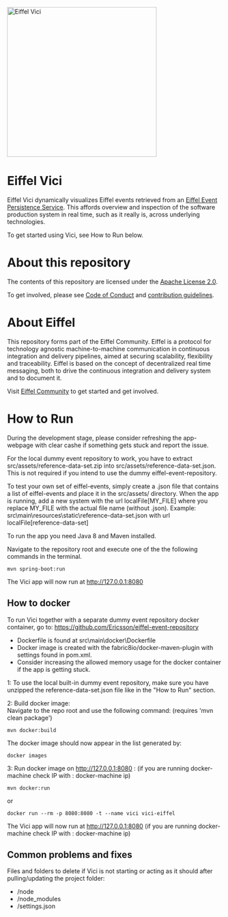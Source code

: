 <!---
   Copyright 2017-2018 Ericsson AB.
   For a full list of individual contributors, please see the commit history.

   Licensed under the Apache License, Version 2.0 (the "License");
   you may not use this file except in compliance with the License.
   You may obtain a copy of the License at

       http://www.apache.org/licenses/LICENSE-2.0

   Unless required by applicable law or agreed to in writing, software
   distributed under the License is distributed on an "AS IS" BASIS,
   WITHOUT WARRANTIES OR CONDITIONS OF ANY KIND, either express or implied.
   See the License for the specific language governing permissions and
   limitations under the License.
--->

<img src="./images/logo.png" alt="Eiffel Vici" width="350"/>

# Eiffel Vici
Eiffel Vici dynamically visualizes Eiffel events retrieved from an [Eiffel Event Persistence Service](https://eiffel-community.github.io/eiffel-sepia/event-persistence.html). This affords overview and inspection of the software production system in real time, such as it really is, across underlying technologies.

To get started using Vici, see How to Run below.

# About this repository
The contents of this repository are licensed under the [Apache License 2.0](./LICENSE).

To get involved, please see [Code of Conduct](https://github.com/eiffel-community/.github/blob/master/CODE_OF_CONDUCT.md) and [contribution guidelines](https://github.com/eiffel-community/.github/blob/master/CONTRIBUTING.md).

# About Eiffel
This repository forms part of the Eiffel Community. Eiffel is a protocol for technology agnostic machine-to-machine communication in continuous integration and delivery pipelines, aimed at securing scalability, flexibility and traceability. Eiffel is based on the concept of decentralized real time messaging, both to drive the continuous integration and delivery system and to document it.

Visit [Eiffel Community](https://eiffel-community.github.io) to get started and get involved.

# How to Run
During the development stage, please consider refreshing the app-webpage with clear cashe if something gets stuck and report the issue.

For the local dummy event repository to work, you have to extract src/assets/reference-data-set.zip into src/assets/reference-data-set.json.
This is not required if you intend to use the dummy eiffel-event-repository.

To test your own set of eiffel-events, simply create a .json file that contains a list of eiffel-events and place it in the src/assets/ directory. When the app is running, add a new system with the url localFile[MY_FILE] where you replace MY_FILE with the actual file name (without .json). Example: src\main\resources\static\reference-data-set.json with url localFile[reference-data-set]

To run the app you need Java 8 and Maven installed.

Navigate to the repository root and execute one of the the following commands in the terminal.

~~~~
mvn spring-boot:run
~~~~

The Vici app will now run at http://127.0.0.1:8080

## How to docker
To run Vici together with a separate dummy event repository docker container, go to: https://github.com/Ericsson/eiffel-event-repository

- Dockerfile is found at src\main\docker\Dockerfile
- Docker image is created with the fabric8io/docker-maven-plugin with settings found in pom.xml.
- Consider increasing the allowed memory usage for the docker container if the app is getting stuck.

1: To use the local built-in dummy event repository, make sure you have unzipped the reference-data-set.json file like in the "How to Run" section.

2: Build docker image:\
Navigate to the repo root and use the following command: (requires 'mvn clean package')
~~~~
mvn docker:build
~~~~
The docker image should now appear in the list generated by:
~~~~
docker images
~~~~

3: Run docker image on http://127.0.0.1:8080 :  (if you are running docker-machine check IP with : docker-machine ip)
~~~~
mvn docker:run
~~~~
or
~~~~
docker run --rm -p 8080:8080 -t --name vici vici-eiffel
~~~~

The Vici app will now run at http://127.0.0.1:8080 (if you are running docker-machine check IP with : docker-machine ip)

## Common problems and fixes
Files and folders to delete if Vici is not starting or acting as it should after pulling/updating the project folder:

* /node
* /node_modules
* /settings.json
